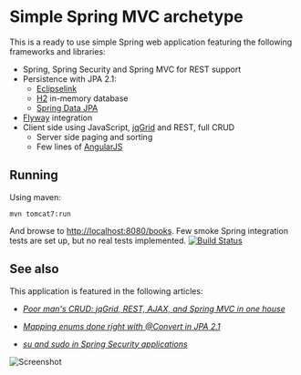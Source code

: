 # Simple Spring MVC archetype

This is a ready to use simple Spring web application featuring the following frameworks and libraries:

* Spring, Spring Security and Spring MVC for REST support
* Persistence with JPA 2.1:
	* [Eclipselink](http://www.eclipse.org/eclipselink/)
	* [H2](http://h2database.com) in-memory database
	* [Spring Data JPA](http://www.springsource.org/spring-data/jpa)
* [Flyway](http://flywaydb.org/) integration
* Client side using JavaScript, [jqGrid](http://www.trirand.com/blog/) and REST, full CRUD
	* Server side paging and sorting
	* Few lines of [AngularJS](http://angularjs.org)

## Running

Using maven:

	mvn tomcat7:run

And browse to [http://localhost:8080/books](http://localhost:8080/books). Few smoke Spring integration tests are set up, but no real tests implemented. [![Build Status](https://travis-ci.org/nurkiewicz/books.png?branch=master)](https://travis-ci.org/nurkiewicz/books)

## See also

This application is featured in the following articles:

* [*Poor man's CRUD: jqGrid, REST, AJAX, and Spring MVC in one house*](http://nurkiewicz.blogspot.no/2011/07/poor-mans-crud-jqgrid-rest-ajax-and.html)

* [*Mapping enums done right with @Convert in JPA 2.1*](http://nurkiewicz.blogspot.no/2013/06/mapping-enums-done-right-with-convert.html)

* [*su and sudo in Spring Security applications*](http://nurkiewicz.blogspot.no/2013/06/su-and-sudo-in-spring-security.html)

![Screenshot](http://2.bp.blogspot.com/-E5f2LP5ZtQs/ThCg3iqQJcI/AAAAAAAAAcc/aKqjUPF6h8w/s1600/edit_validation_normal.png)